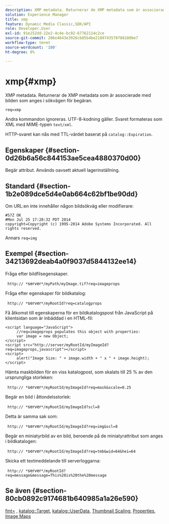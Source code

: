 ```yaml
---
description: XMP metadata. Returnerar de XMP metadata som är associerade med bilden som anges i sökvägen för begäran.
solution: Experience Manager
title: xmp
feature: Dynamic Media Classic,SDK/API
role: Developer,User
exl-id: 91e252dd-22e2-4c4e-bc92-67762114c2ce
source-git-commit: 206e4643e3926cb85b4be2189743578f88180be7
workflow-type: tm+mt
source-wordcount: '180'
ht-degree: 0%

---
```


# xmp{#xmp}

XMP metadata. Returnerar de XMP metadata som är associerade med bilden som anges i sökvägen för begäran.

`req=xmp`

Andra kommandon ignoreras. UTF-8-kodning gäller. Svaret formateras som XML med MIME-typen `text/xml`.

HTTP-svaret kan nås med TTL-värdet baserat på `catalog::Expiration`.

## Egenskaper {#section-0d26b6a56c844153ae5cea4880370d00}

Begär attribut. Används oavsett aktuell lagerinställning.

## Standard {#section-1b2e089dce5d4e0ab664c62bf1be90dd}

Om URL:en inte innehåller någon bildsökväg eller modifierare:

```
#S7Z OK 
#Mon Jul 25 17:28:32 PDT 2014 
copyright=Copyright (c) 1995-2014 Adobe Systems Incorporated. All rights reserved.
```

Annars `req=img`

## Exempel {#section-34213692deab4a0f9037d5844132ee14}

Fråga efter bildfilsegenskaper.

` http:// *`server`*/myPath/myImage.tif?req=imageprops`

Fråga efter egenskaper för bildkatalog:

` http:// *`server`*/myRootId?req=catalogprops`

Få åtkomst till egenskaperna för en bildkatalogspost från JavaScript på klientsidan som är inbäddad i en HTML-fil:

```
<script language="JavaScript"> 
     //req=imageprops populates this object with properties: 
     var image = new Object; 
</script> 
<script src="http://server/myRootId/myImageId?req=imageprops,javascript"></script> 
<script> 
     alert("Image Size: " + image.width + " x " + image.height); 
</script>
```

Hämta maskbilden för en viss katalogpost, som skalats till 25 % av den ursprungliga storleken:

` http:// *`server`*/myRootId/myImageId?req=mask&scale=0.25`

Begär en bild i åttondelsstorlek:

` http:// *`server`*/myRootId/myImageId?scl=8`

Detta är samma sak som:

` http:// *`server`*/myRootId/myImageId?req=img&scl=8`

Begär en miniatyrbild av en bild, beroende på de miniatyrattribut som anges i bildkatalogen:

` http:// *`server`*/myRootId/myImageId?req=tmb&wid=64&hei=64`

Skicka ett textmeddelande till serverloggarna:

` http:// *`server`*/myRootId?req=message&message=This%20is%20the%20message`

## Se även {#section-80cb0892c9174681b640985a1a26e590}

[fmt=](../../../../../../is-api/http-ref/image-serving-api-ref/c-http-protocol-reference/c-command-reference/r-is-http-fmt.md#reference-cdf10043423b45ba9fe15157fb3ae37a) ,  [katalog::Target](/help/aem-is-ir-api/is-api/image-catalog/image-serving-api-ref/c-image-catalog-reference/c-image-svg-data-reference/c-image-data-reference/r-targets-cat.md),  [katalog::UserData](/help/aem-is-ir-api/is-api/image-catalog/image-serving-api-ref/c-image-catalog-reference/c-image-svg-data-reference/c-image-data-reference/r-userdata-cat.md),  [Thumbnail Scaling](../../../../../../is-api/http-ref/image-serving-api-ref/c-http-protocol-reference/c-notes-on-server-behavior/r-thumbnail-scaling.md#reference-0f71817f721d4913b34816758d69b07f),  [Properties](../../../../../../is-api/http-ref/image-serving-api-ref/c-http-protocol-reference/c-response-data/c-properties/c-properties.md#concept-49c609fd6de942cab422ee412353c9d9),  [Image Maps](../../../../../../is-api/http-ref/image-serving-api-ref/c-http-protocol-reference/c-syntax-and-features/r-image-maps.md#reference-ff7d1bac2a064104b0c508a81316fdab)
